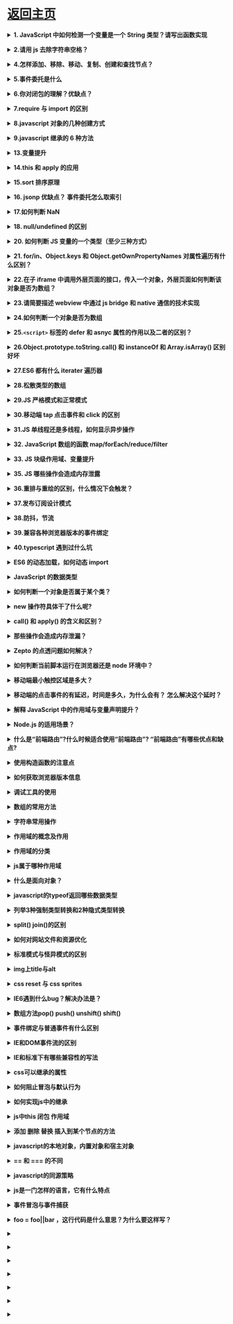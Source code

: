 # [返回主页](../../README.md)

<b><details><summary>1. JavaScript 中如何检测一个变量是一个 String 类型？请写出函数实现</summary></b>

typeof(obj) === "string"
typeof obj === "string"
obj.constructor === String

</details>

<b><details><summary>2.请用 js 去除字符串空格？</summary></b>

方法一：使用 replace 正则匹配的方法
方法二：使用 str.trim()方法
方法三：使用 jquery,\$.trim(str)方法

</details>

<b><details><summary>4.怎样添加、移除、移动、复制、创建和查找节点？</summary></b>

1）创建新节点

createDocumentFragment() //创建一个 DOM 片段
　　 createElement() //创建一个具体的元素
　　 createTextNode() //创建一个文本节点

2）添加、移除、替换、插入
　　 appendChild() //添加
　　 removeChild() //移除
　　 replaceChild() //替换
　　 insertBefore() //插入

3）查找
　　 getElementsByTagName() //通过标签名称
　　 getElementsByName() //通过元素的 Name 属性的值
　　 getElementById() //通过元素 Id，唯一性

</details>

<b><details><summary>5.事件委托是什么</summary></b>

让利用事件冒泡的原理，让自己的所触发的事件，让他的父元素代替执行！

<summary>阻止事件冒泡</summary>
  event.stopPropagation() || e.cancelBubble = true || return false

</details>

<b><details><summary>6.你对闭包的理解？优缺点？</summary></b>

1.闭包就是能够读取其他函数内部变量的函数。由于在 ECMA2015 中，只有函数才能分割作用域，函数内部可以访问当前作用域的变量，但是外部无法访问函数内部的变量，所以闭包可以理解成“定义在一个函数内部的函数，外部可以通过内部返回的函数访问内部函数的变量“。在本质上，闭包是将函数内部和函数外部连接起来的桥梁。

</details>

<b><details><summary>7.require 与 import 的区别</summary></b>

第一、两者的加载方式不同，require 是在运行时加载，而 import 是在编译时加载

require('./a')(); // a 模块是一个函数，立即执行 a 模块函数

var data = require('./a').data; // a 模块导出的是一个对象

var a = require('./a')[0]; // a 模块导出的是一个数组 ======> 哪都行

import \$ from 'jquery';

import \* as _ from '_';

import {a,b,c} from './a';

import {default as alias, a as a_a, b, c} from './a'; ======>用在开头

第二、规范不同，require 是 CommonJS/AMD 规范，import 是 ESMAScript6+规范

第三、require 特点：社区方案，提供了服务器/浏览器的模块加载方案。非语言层面的标准。只能在运行时确定模块的依赖关系及输入/输出的变量，无法进行静态优化。

import 特点：语言规格层面支持模块功能。支持编译时静态分析，便于 JS 引入宏和类型检验。动态绑定。

</details>

<b><details><summary>8.javascript 对象的几种创建方式</summary></b>

1，工厂模式

2，构造函数模式

3，原型模式

4，混合构造函数和原型模式

5，动态原型模式

6，寄生构造函数模式

7，稳妥构造函数模式

</details>

<b><details><summary>9.javascript 继承的 6 种方法</summary></b>

1，原型链继承

2，借用构造函数继承

3，组合继承(原型+借用构造)

4，原型式继承

5，寄生式继承

6，寄生组合式继承

详情：JavaScript 继承方式详解

</details>

<b><details><summary>13.变量提升</summary></b>

[变量提升概念]()
[变量提升面试题]()

</details>

<b><details><summary>14.this 和 apply 的应用</summary></b>

</details>

<b><details><summary>15.sort 排序原理</summary></b>

</details>

<b><details><summary>16. jsonp 优缺点？ 事件委托怎么取索引</summary></b>

</details>

<b><details><summary>17.如何判断 NaN</summary></b>

</details>

<b><details><summary>18. null/undefined 的区别</summary></b>

</details>

<b><details><summary>20. 如何判断 JS 变量的一个类型（至少三种方式）</summary></b>

</details>

<b><details><summary>21. for/in、Object.keys 和 Object.getOwnPropertyNames 对属性遍历有什么区别？</summary></b>

</details>

<b><details><summary>22.在子 iframe 中调用外层页面的接口，传入一个对象，外层页面如何判断该对象是否为数组？</summary></b>

</details>

<b><details><summary>23.请简要描述 webview 中通过 js bridge 和 native 通信的技术实现</summary></b>

</details>

<b><details><summary>24.如何判断一个对象是否为数组</summary></b>

</details>

<b><details><summary>25.`<script>` 标签的 defer 和 asnyc 属性的作用以及二者的区别？</summary></b>

</details>

<b><details><summary>26.Object.prototype.toString.call() 和 instanceOf 和 Array.isArray() 区别好坏</summary></b>

</details>

<b><details><summary>27.ES6 都有什么 iterater 遍历器</summary></b>

</details>

</details>

<b><details><summary>28.松散类型的数组</summary></b>

</details>

<b><details><summary>29.JS 严格模式和正常模式</summary></b>

</details>

<b><details><summary>30.移动端 tap 点击事件和 click 的区别</summary></b>

</details>

<b><details><summary>31.JS 单线程还是多线程，如何显示异步操作</summary></b>

</details>

</details>

<b><details><summary>32. JavaScript 数组的函数 map/forEach/reduce/filter</summary></b>

</details>

<b><details><summary>33. JS 块级作用域、变量提升</summary></b>

</details>

<b><details><summary>35. JS 哪些操作会造成内存泄露</summary></b>

</details>

</details>

<b><details><summary>36.重排与重绘的区别，什么情况下会触发？</summary></b>

</details>

<b><details><summary>37.发布订阅设计模式</summary></b>

</details>

<b><details><summary>38.防抖，节流</summary></b>

</details>

<b><details><summary>39.兼容各种浏览器版本的事件绑定</summary></b>

</details>

</details>

<b><details><summary>40.typescript 遇到过什么坑</summary></b>

</details>

<b><details><summary>ES6 的动态加载，如何动态 import</summary></b>

</details>

<b><details><summary>JavaScript 的数据类型</summary></b>

JS数据类型共有六种，分别是 String、Number、Boolean、Null、Undefined 和 Object 等， 另外，ES6 新增了 Symbol 类型。其中，Object 是引用类型，其他的都是基本类型(Primitive Type)。

</details>

<b><details><summary>如何判断一个对象是否属于某个类？</summary></b>

</details>

<b><details><summary>new 操作符具体干了什么呢?</summary></b>

</details>

<b><details><summary>call() 和 apply() 的含义和区别？</summary></b>

</details>

<b><details><summary>那些操作会造成内存泄漏？</summary></b>

</details>

<b><details><summary>Zepto 的点透问题如何解决？</summary></b>

</details>

<b><details><summary>如何判断当前脚本运行在浏览器还是 node 环境中？</summary></b>

</details>

<b><details><summary>移动端最小触控区域是多大？</summary></b>

</details>

<b><details><summary>移动端的点击事件的有延迟，时间是多久，为什么会有？ 怎么解决这个延时？</summary></b>

</details>

<b><details><summary>解释 JavaScript 中的作用域与变量声明提升？</summary></b>

</details>

<b><details><summary>Node.js 的适用场景？</summary></b>

</details>

<b><details><summary>什么是“前端路由”?什么时候适合使用“前端路由”? “前端路由”有哪些优点和缺点?</summary></b>

</details>

<b><details><summary>使用构造函数的注意点</summary></b>

    *  1 一般情况下构造函数的首字母需要大写，因为我们在看到一个函数首字母
    *  大写的情况，就认定这是一个构造函数，需要跟new关键字进行搭配使用，创建一个新的
    *  实例（对象）
    *  2 构造函数在被调用的时候需要跟new关键字搭配使用。
    *  3 在构造函数内部通过this+属性名的形式为实例添加一些属性和方法。
    *  4 构造函数一般不需要返回值，如果有返回值
    *  4.1 如果返回值是一个基本数据类型，那么调用构造函数，返回值仍旧是那么创建出来的
    *  对象。
    *  4.2 如果返回值是一个复杂数据类型，那么调用构造函数的时候，返回值就是这个return之后的
    *  那个复杂数据类型。

</details>

<b><details><summary>如何获取浏览器版本信息</summary></b>

window.navigator.userAgent

</details>

<b><details><summary>调试工具的使用</summary></b>

调试模式中的按钮作用
F8 跳出断点调试模式
F10、F11 代码的逐行调试

进入断点调试模式的 方法
1 在浏览器当中打断点

2 直接在代码中加 debugger

</details>

<b><details><summary>数组的常用方法</summary></b>

</details>

<b><details><summary>字符串常用操作</summary></b>

</details>

<b><details><summary>作用域的概念及作用</summary></b>

 * 作用域 ： 起作用的一块区域
 * 作用域的概念： 对变量起保护作用的一块区域
 * 作用： 作用域外部无法获取到作用域内部声明的变量，作用域内部能够获取到作用域外界声明的变量。

</details>

<b><details><summary>作用域的分类</summary></b>

1 块作用域  花括号 {}

2 词法作用域
作用域只跟在何处被创建有关系，跟在何处被调用没有关系

3 动态作用域
作用域只跟在何处被调用有关系，跟在何处被创建没有关系
</details>

<b><details><summary>js属于哪种作用域</summary></b>

```js
 // 块作用域
    /*{
        var num =123;
    }
    console.log(num);*/
    // 如果js属于块作用域，那么在花括号外部就无法访问到花括号内部的声明的num变量。
    // 如果js不属于块级作用域，那么花括号外部就能够访问到花括号内部声明的num变量
    // 能够输出num变量，也就说明js不属于块级作用。
    // 在ES6 之前的版本js是不存在块级作用域的。


    //js属于词法作用域还是动态作用域

    // js中函数可以帮我们去形成一个作用域

   /* function fn(){
        var num =123;
    }
    fn();
    //在函数外界能否访问到num这样一个变量
    console.log(num)*///Uncaught ReferenceError: num is not defined
    // 如果函数能够生成一个作用域，那么在函数外界就无法访问到函数内部声明的变量。
    // js中的函数能够生成一个作用。  函数作用域 。


    // 词法作用域：作用的外界只跟作用域在何处创建有关系，跟作用域在何处被调用没有关系

    var num = 123;
    function f1() {
        console.log(num);//
    }
    function f2() {
        var num = 456;
        f1();//f1在f2被调用的时候会被执行 。
    }
    f2();

    //如果js是词法作用域，那么就会输出f1被创建的时候外部的num变量 123
    //如果js是动态作用域，那么f1执行的时候就会输出f1被调用时外部环境中的num  456

    // js中的作用域属于词法作用域（函数作用域）

```

</details>

<b><details><summary>什么是面向对象？</summary></b>

<!--1 面向对象和面向过程的异同-->
<!--2 在JavaScript中面向对象的表现形式-->
<!--3 其他语言中面向对象的表现形式（了解）-->

</details>

<b><details><summary>javascript的typeof返回哪些数据类型</summary></b>

</details>

<b><details><summary>列举3种强制类型转换和2种隐式类型转换</summary></b>

强制（parseInt,parseFloat,Number）隐式（+ -）

</details>

<b><details><summary>split() join()的区别</summary></b>

</details>

<b><details><summary>如何对网站文件和资源优化</summary></b>

```
文件合并及压缩
使用CDN托管
使用缓存
```

</details>

<b><details><summary>标准模式与怪异模式的区别</summary></b>

</details>

<b><details><summary>img上title与alt</summary></b>

title：图片的信息；alt：图片不显示时显示的文字

</details>

<b><details><summary>css reset 与 css sprites</summary></b>

css reset ：重置浏览器默认属性

css sprites ：由多个小图片组成的大图，减少服务器对图片的请求数

</details>

<b><details><summary>IE6遇到什么bug？解决办法是？</summary></b>

</details>

<b><details><summary>数组方法pop() push() unshift() shift()</summary></b>

</details>

<b><details><summary>事件绑定与普通事件有什么区别</summary></b>

用普通事件添加相同事件，下面会覆盖上面的，而事件绑定不会

普通事件是针对非dom元素，时间绑定是针对dom元素的事件

</details>

<b><details><summary>IE和DOM事件流的区别</summary></b>

</details>

<b><details><summary>IE和标准下有哪些兼容性的写法</summary></b>

</details>

<b><details><summary>css可以继承的属性</summary></b>

list- font- text-

</details>

<b><details><summary>如何阻止冒泡与默认行为</summary></b>

</details>

<b><details><summary>如何实现js中的继承</summary></b>

</details>

<b><details><summary>js中this 闭包 作用域</summary></b>

this：指向调用上下文

闭包：定义一个函数就开辟了一个局部作用域，整个js执行环境有一个全局作用域

作用域：一个函数可以访问其他函数中的变量（闭包是一个受保护的变量空间）

```js
var f = (function fn() {
  var name = 1;
  return function () {
    name++;
    console.log(name)
  }
})()

==>undefined 有疑问
```

</details>

<b><details><summary>添加 删除 替换 插入到某个节点的方法</summary></b>

</details>

<b><details><summary>javascript的本地对象，内置对象和宿主对象</summary></b>

</details>

<b><details><summary>== 和 === 的不同</summary></b>

</details>

<b><details><summary>javascript的同源策略</summary></b>

</details>

<b><details><summary>js是一门怎样的语言，它有什么特点</summary></b>

</details>

<b><details><summary>事件冒泡与事件捕获</summary></b>

事件冒泡：由最具体的元素（目标元素）向外传播到最不具体的元素

事件捕获：由最不确定的元素到目标元素

</details>

<b><details><summary>foo = foo||bar ，这行代码是什么意思？为什么要这样写？</summary></b>

这种写法称为短路表达式
相当于
```js
var foo;
if (foo) {
  foo = foo
} else {
  foo = bar
}
```
答案：常用于函数参数的空判断

</details>

<b><details><summary></summary></b>

</details>

<b><details><summary></summary></b>

</details>

<b><details><summary></summary></b>

</details>

<b><details><summary></summary></b>

</details>

<b><details><summary></summary></b>

</details>

<b><details><summary></summary></b>

</details>

<b><details><summary></summary></b>

</details>
